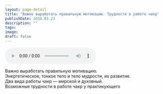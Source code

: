 ```yaml
---
layout: page-detail
title: "Важно выработать правильную мотивацию. Трудности в работе чакр"
publishDate: 2010.03.23
description: ""
tags:
image:
draft: false
---
```


<audio title="2010.03.23 - Важно выработать правильную мотивацию. Трудности в работе чакр.mp3" src="https://filer-api.advayta.org/v1.0/public/files/73088" controls=""></audio>

 Важно выработать правильную мотивацию.  
 Энергетическое, тонкое тело и тело мудрости, их развитие.  
 Два вида работы чакр — мирской и духовный.  
 Возможные трудности в работе чакр у практикующего   

  
